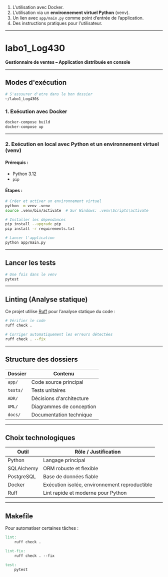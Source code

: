 
1. L’utilisation avec Docker.
2. L’utilisation via un **environnement virtuel Python** (venv).
3. Un lien avec `app/main.py` comme point d’entrée de l’application.
4. Des instructions pratiques pour l'utilisateur.

---

# labo1_Log430  
**Gestionnaire de ventes – Application distribuée en console**

---

## Modes d'exécution
```bash
# S'asssurer d'etre dans le bon dossier
~/labo1_Log430$
```
### 1. Exécution avec Docker

```bash
docker-compose build
docker-compose up
````

---

### 2. Exécution en local avec Python et un environnement virtuel (venv)

#### Prérequis :

* Python 3.12
* `pip`

#### Étapes :

```bash
# Créer et activer un environnement virtuel
python -m venv .venv
source .venv/bin/activate  # Sur Windows: .venv\Scripts\activate

# Installer les dépendances
pip install --upgrade pip
pip install -r requirements.txt

# Lancer l'application
python app/main.py
```

---

## Lancer les tests

```bash
# Une fois dans le venv
pytest
```

---

## Linting (Analyse statique)

Ce projet utilise [Ruff](https://docs.astral.sh/ruff/) pour l’analyse statique du code :

```bash
# Vérifier le code
ruff check .

# Corriger automatiquement les erreurs détectées
ruff check . --fix
```

---

## Structure des dossiers

| Dossier  | Contenu                  |
| -------- | ------------------------ |
| `app/`   | Code source principal    |
| `tests/` | Tests unitaires          |
| `ADR/`   | Décisions d'architecture |
| `UML/`   | Diagrammes de conception |
| `docs/`  | Documentation technique  |

---

## Choix technologiques

| Outil      | Rôle / Justification                          |
| ---------- | --------------------------------------------- |
| Python     | Langage principal                             |
| SQLAlchemy | ORM robuste et flexible                       |
| PostgreSQL | Base de données fiable                        |
| Docker     | Exécution isolée, environnement reproductible |
| Ruff       | Lint rapide et moderne pour Python            |

---

## Makefile

Pour automatiser certaines tâches :

```makefile
lint:
	ruff check .

lint-fix:
	ruff check . --fix

test:
	pytest
```
